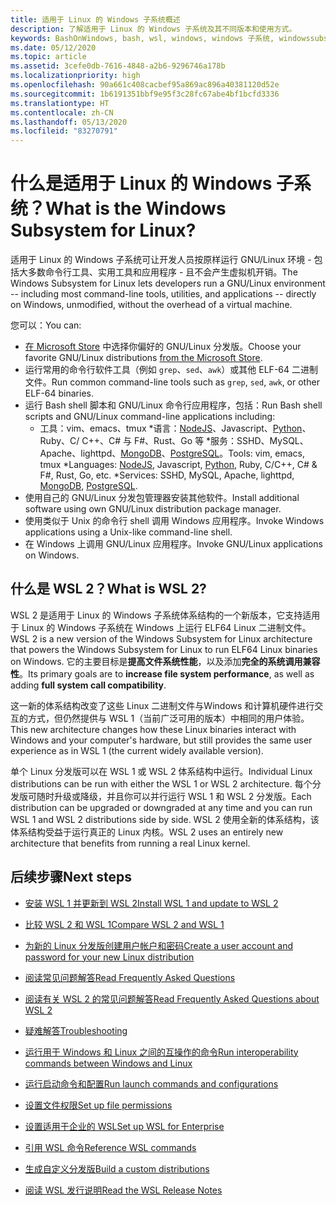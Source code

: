 ```yaml
---
title: 适用于 Linux 的 Windows 子系统概述
description: 了解适用于 Linux 的 Windows 子系统及其不同版本和使用方式。
keywords: BashOnWindows, bash, wsl, windows, windows 子系统, windowssubsystem, gnu, linux
ms.date: 05/12/2020
ms.topic: article
ms.assetid: 3cefe0db-7616-4848-a2b6-9296746a178b
ms.localizationpriority: high
ms.openlocfilehash: 90a661c408cacbef95a869ac896a40381120d52e
ms.sourcegitcommit: 1b6191351bbf9e95f3c28fc67abe4bf1bcfd3336
ms.translationtype: HT
ms.contentlocale: zh-CN
ms.lasthandoff: 05/13/2020
ms.locfileid: "83270791"
---
```

# <a name="what-is-the-windows-subsystem-for-linux"></a><span data-ttu-id="b502f-104">什么是适用于 Linux 的 Windows 子系统？</span><span class="sxs-lookup"><span data-stu-id="b502f-104">What is the Windows Subsystem for Linux?</span></span>

<span data-ttu-id="b502f-105">适用于 Linux 的 Windows 子系统可让开发人员按原样运行 GNU/Linux 环境 - 包括大多数命令行工具、实用工具和应用程序 - 且不会产生虚拟机开销。</span><span class="sxs-lookup"><span data-stu-id="b502f-105">The Windows Subsystem for Linux lets developers run a GNU/Linux environment -- including most command-line tools, utilities, and applications -- directly on Windows, unmodified, without the overhead of a virtual machine.</span></span>

<span data-ttu-id="b502f-106">您可以：</span><span class="sxs-lookup"><span data-stu-id="b502f-106">You can:</span></span>

* <span data-ttu-id="b502f-107">[在 Microsoft Store](https://aka.ms/wslstore) 中选择你偏好的 GNU/Linux 分发版。</span><span class="sxs-lookup"><span data-stu-id="b502f-107">Choose your favorite GNU/Linux distributions [from the Microsoft Store](https://aka.ms/wslstore).</span></span>
* <span data-ttu-id="b502f-108">运行常用的命令行软件工具（例如 `grep`、`sed`、`awk`）或其他 ELF-64 二进制文件。</span><span class="sxs-lookup"><span data-stu-id="b502f-108">Run common command-line tools such as `grep`, `sed`, `awk`, or other ELF-64 binaries.</span></span>
* <span data-ttu-id="b502f-109">运行 Bash shell 脚本和 GNU/Linux 命令行应用程序，包括：</span><span class="sxs-lookup"><span data-stu-id="b502f-109">Run Bash shell scripts and GNU/Linux command-line applications including:</span></span>  
    * <span data-ttu-id="b502f-110">工具：vim、emacs、tmux \*语言：[NodeJS](https://docs.microsoft.com/windows/nodejs/setup-on-wsl2)、Javascript、[Python](https://docs.microsoft.com/windows/python/web-frameworks)、Ruby、C/ C++、C# 与 F#、Rust、Go 等 \*服务：SSHD、MySQL、Apache、lighttpd、[MongoDB](https://docs.microsoft.com/windows/nodejs/databases)、[PostgreSQL](https://docs.microsoft.com/windows/python/databases)。</span><span class="sxs-lookup"><span data-stu-id="b502f-110">Tools: vim, emacs, tmux \*Languages: [NodeJS](https://docs.microsoft.com/windows/nodejs/setup-on-wsl2), Javascript, [Python](https://docs.microsoft.com/windows/python/web-frameworks), Ruby, C/C++, C# & F#, Rust, Go, etc. \*Services: SSHD, MySQL, Apache, lighttpd, [MongoDB](https://docs.microsoft.com/windows/nodejs/databases), [PostgreSQL](https://docs.microsoft.com/windows/python/databases).</span></span>
* <span data-ttu-id="b502f-111">使用自己的 GNU/Linux 分发包管理器安装其他软件。</span><span class="sxs-lookup"><span data-stu-id="b502f-111">Install additional software using own GNU/Linux distribution package manager.</span></span>
* <span data-ttu-id="b502f-112">使用类似于 Unix 的命令行 shell 调用 Windows 应用程序。</span><span class="sxs-lookup"><span data-stu-id="b502f-112">Invoke Windows applications using a Unix-like command-line shell.</span></span>
* <span data-ttu-id="b502f-113">在 Windows 上调用 GNU/Linux 应用程序。</span><span class="sxs-lookup"><span data-stu-id="b502f-113">Invoke GNU/Linux applications on Windows.</span></span>

## <a name="what-is-wsl-2"></a><span data-ttu-id="b502f-114">什么是 WSL 2？</span><span class="sxs-lookup"><span data-stu-id="b502f-114">What is WSL 2?</span></span>

<span data-ttu-id="b502f-115">WSL 2 是适用于 Linux 的 Windows 子系统体系结构的一个新版本，它支持适用于 Linux 的 Windows 子系统在 Windows 上运行 ELF64 Linux 二进制文件。</span><span class="sxs-lookup"><span data-stu-id="b502f-115">WSL 2 is a new version of the Windows Subsystem for Linux architecture that powers the Windows Subsystem for Linux to run ELF64 Linux binaries on Windows.</span></span> <span data-ttu-id="b502f-116">它的主要目标是**提高文件系统性能**，以及添加**完全的系统调用兼容性**。</span><span class="sxs-lookup"><span data-stu-id="b502f-116">Its primary goals are to **increase file system performance**, as well as adding **full system call compatibility**.</span></span>

<span data-ttu-id="b502f-117">这一新的体系结构改变了这些 Linux 二进制文件与Windows 和计算机硬件进行交互的方式，但仍然提供与 WSL 1（当前广泛可用的版本）中相同的用户体验。</span><span class="sxs-lookup"><span data-stu-id="b502f-117">This new architecture changes how these Linux binaries interact with Windows and your computer's hardware, but still provides the same user experience as in WSL 1 (the current widely available version).</span></span>

<span data-ttu-id="b502f-118">单个 Linux 分发版可以在 WSL 1 或 WSL 2 体系结构中运行。</span><span class="sxs-lookup"><span data-stu-id="b502f-118">Individual Linux distributions can be run with either the WSL 1 or WSL 2 architecture.</span></span> <span data-ttu-id="b502f-119">每个分发版可随时升级或降级，并且你可以并行运行 WSL 1 和 WSL 2 分发版。</span><span class="sxs-lookup"><span data-stu-id="b502f-119">Each distribution can be upgraded or downgraded at any time and you can run WSL 1 and WSL 2 distributions side by side.</span></span> <span data-ttu-id="b502f-120">WSL 2 使用全新的体系结构，该体系结构受益于运行真正的 Linux 内核。</span><span class="sxs-lookup"><span data-stu-id="b502f-120">WSL 2 uses an entirely new architecture that benefits from running a real Linux kernel.</span></span>

## <a name="next-steps"></a><span data-ttu-id="b502f-121">后续步骤</span><span class="sxs-lookup"><span data-stu-id="b502f-121">Next steps</span></span>

* [<span data-ttu-id="b502f-122">安装 WSL 1 并更新到 WSL 2</span><span class="sxs-lookup"><span data-stu-id="b502f-122">Install WSL 1 and update to WSL 2</span></span>](./install-win10.md)

* [<span data-ttu-id="b502f-123">比较 WSL 2 和 WSL 1</span><span class="sxs-lookup"><span data-stu-id="b502f-123">Compare WSL 2 and WSL 1</span></span>](./compare-versions.md)

* [<span data-ttu-id="b502f-124">为新的 Linux 分发版创建用户帐户和密码</span><span class="sxs-lookup"><span data-stu-id="b502f-124">Create a user account and password for your new Linux distribution</span></span>](./user-support.md)

* [<span data-ttu-id="b502f-125">阅读常见问题解答</span><span class="sxs-lookup"><span data-stu-id="b502f-125">Read Frequently Asked Questions</span></span>](./faq.md)

* [<span data-ttu-id="b502f-126">阅读有关 WSL 2 的常见问题解答</span><span class="sxs-lookup"><span data-stu-id="b502f-126">Read Frequently Asked Questions about WSL 2</span></span>](./wsl2-faq.md)

* [<span data-ttu-id="b502f-127">疑难解答</span><span class="sxs-lookup"><span data-stu-id="b502f-127">Troubleshooting</span></span>](./troubleshooting.md)

* [<span data-ttu-id="b502f-128">运行用于 Windows 和 Linux 之间的互操作的命令</span><span class="sxs-lookup"><span data-stu-id="b502f-128">Run interoperability commands between Windows and Linux</span></span>](./interop.md)

* [<span data-ttu-id="b502f-129">运行启动命令和配置</span><span class="sxs-lookup"><span data-stu-id="b502f-129">Run launch commands and configurations</span></span>](./wsl-config.md)

* [<span data-ttu-id="b502f-130">设置文件权限</span><span class="sxs-lookup"><span data-stu-id="b502f-130">Set up file permissions</span></span>](./file-permissions.md)

* [<span data-ttu-id="b502f-131">设置适用于企业的 WSL</span><span class="sxs-lookup"><span data-stu-id="b502f-131">Set up WSL for Enterprise</span></span>](./enterprise.md)

* [<span data-ttu-id="b502f-132">引用 WSL 命令</span><span class="sxs-lookup"><span data-stu-id="b502f-132">Reference WSL commands</span></span>](./reference.md)

* [<span data-ttu-id="b502f-133">生成自定义分发版</span><span class="sxs-lookup"><span data-stu-id="b502f-133">Build a custom distributions</span></span>](./build-custom-distro.md)

* [<span data-ttu-id="b502f-134">阅读 WSL 发行说明</span><span class="sxs-lookup"><span data-stu-id="b502f-134">Read the WSL Release Notes</span></span>](./release-notes.md)
